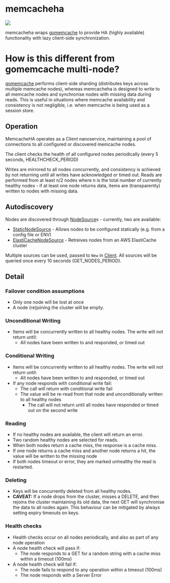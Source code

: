 # memcacheha

[![](https://godoc.org/github.com/apitalent/memcacheha?status.svg)](https://godoc.org/github.com/apitalent/memcacheha)

memcacheha wraps [gomemcache](https://github.com/bradfitz/gomemcache) to provide HA (highly available) functionality with lazy client-side synchronization.

# How is this different from gomemcache multi-node?

[gomemcache](https://github.com/bradfitz/gomemcache) performs client-side sharding (distributes keys across multiple memcache nodes), whereas memcacheha 
is designed to write to all memcache nodes and synchronise nodes with missing data during reads. This is useful 
in situations where memcache availability and consistency is not negligible, i.e. when memcache is being used as a 
session store.

## Operation

MemcacheHA operates as a Client nanoservice, maintaining a pool of connections to all configured or discovered memcache
nodes.

The client checks the health of all configured nodes periodically (every 5 seconds, HEALTHCHECK_PERIOD)

Writes are mirrored to all nodes concurrently, and consistency is achieved by not returning until all writes 
have acknowledged or timed out. Reads are performed from at least n/2 nodes where n is the total number of currently
healthy nodes - if at least one node returns data, items are (transparently) written to nodes with missing data. 

## Autodiscovery

Nodes are discovered through [NodeSource](./node_source.go)s - currently, two are available:

* [StaticNodeSource](./static_node_source.go) - Allows nodes to be configured statically (e.g. from a config file or ENV)
* [ElastiCacheNodeSource](./elasticache_node_source.go) - Retreives nodes from an AWS ElastiCache cluster

Multiple sources can be used, passed to `New` in [Client](./client.go). All sources will be queried once every 10 seconds (GET_NODES_PERIOD).

## Detail

### Failover condition assumptions

* Only one node will be lost at once
* A node (re)joining the cluster will be empty.

### Unconditional Writing

* Items will be concurrently written to all healthy nodes. The write will not return until:
	* All nodes have been written to and responded, or timed out

### Conditional Writing

* Items will be concurrently written to all healthy nodes. The write will not return until:
	* All nodes have been written to and responded, or timed out
* If any node responds with conditional write fail:
	* The call will return with conditional write fail
	* The value will be re-read from that node and unconditionally written to all healthy nodes
		* The call will not return until all nodes have responded or timed out on the second write

### Reading

* If no healthy nodes are available, the client will return an error.
* Two random healthy nodes are selected for reads.
* When both nodes return a cache miss, the response is a cache miss.
* If one node returns a cache miss and another node returns a hit, the value will be written to the missing node
* If both nodes timeout or error, they are marked unhealthy the read is restarted.

### Deleting

* Keys will be concurrently deleted from all healthy nodes.
* **CAVEAT:** If a node drops from the cluster, misses a DELETE, and then rejoins the cluster maintaining its old data, the next GET will synchronise the data to all nodes again. This behaviour can be mitigated by always setting expiry timeouts on keys.

### Health checks

* Health checks occur on all nodes periodically, and also as part of any node operation
* A node health check will pass if:
	* The node responds to a GET for a random string with a cache miss within a timeout (100ms)
* A node health check will fail if:
	* The node fails to respond to any operation within a timeout (100ms)
	* The node responds with a Server Error

